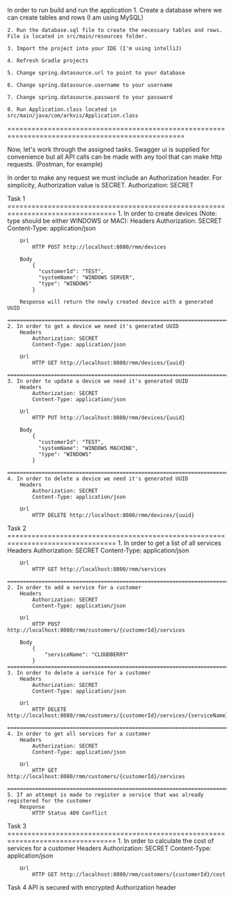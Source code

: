 In order to run build and run the application
    1. Create a database where we can create tables and rows (I am using MySQL)

    2. Run the database.sql file to create the necessary tables and rows. File is located in src/main/resources folder.

    3. Import the project into your IDE (I'm using intelliJ)

    4. Refresh Gradle projects

    5. Change spring.datasource.url to point to your database

    6. Change spring.datasource.username to your username

    7. Change spring.datasource.password to your password

    8. Run Application.class located in src/main/java/com/arkvis/Application.class

==================================================================================================

Now, let's work through the assigned tasks.
Swagger ui is supplied for convenience but all API calls can be made with any tool that can make http requests. (Postman, for example)

In order to make any request we must include an Authorization header. For simplicity, Authorization value is SECRET.
Authorization: SECRET

Task 1
    =================================================================================
    1. In order to create devices (Note: type should be either WINDOWS or MAC):
        Headers
            Authorization: SECRET
            Content-Type: application/json

        Url
            HTTP POST http://localhost:8080/rmm/devices

        Body
            {
              "customerId": "TEST",
              "systemName": "WINDOWS SERVER",
              "type": "WINDOWS"
            }

        Response will return the newly created device with a generated UUID

    =================================================================================
    2. In order to get a device we need it's generated UUID
        Headers
            Authorization: SECRET
            Content-Type: application/json

        Url
            HTTP GET http://localhost:8080/rmm/devices/{uuid}

    =================================================================================
    3. In order to update a device we need it's generated UUID
        Headers
            Authorization: SECRET
            Content-Type: application/json

        Url
            HTTP PUT http://localhost:8080/rmm/devices/{uuid}

        Body
            {
              "customerId": "TEST",
              "systemName": "WINDOWS MACHINE",
              "type": "WINDOWS"
            }

    =================================================================================
    4. In order to delete a device we need it's generated UUID
        Headers
            Authorization: SECRET
            Content-Type: application/json

        Url
            HTTP DELETE http://localhost:8080/rmm/devices/{uuid}

Task 2
    =================================================================================
    1. In order to get a list of all services
        Headers
            Authorization: SECRET
            Content-Type: application/json

        Url
            HTTP GET http://localhost:8080/rmm/services

    =================================================================================
    2. In order to add a service for a customer
        Headers
            Authorization: SECRET
            Content-Type: application/json

        Url
            HTTP POST http://localhost:8080/rmm/customers/{customerId}/services

        Body
            {
            	"serviceName": "CLOUDBERRY"
            }
    =================================================================================
    3. In order to delete a service for a customer
        Headers
            Authorization: SECRET
            Content-Type: application/json

        Url
            HTTP DELETE http://localhost:8080/rmm/customers/{customerId}/services/{serviceName}

    =================================================================================
    4. In order to get all services for a customer
        Headers
            Authorization: SECRET
            Content-Type: application/json

        Url
            HTTP GET http://localhost:8080/rmm/customers/{customerId}/services

    =================================================================================
    5. If an attempt is made to register a service that was already registered for the customer
        Response
            HTTP Status 409 Conflict

Task 3
    =================================================================================
    1. In order to calculate the cost of services for a customer
        Headers
            Authorization: SECRET
            Content-Type: application/json

        Url
            HTTP GET http://localhost:8080/rmm/customers/{customerId}/cost

Task 4 API is secured with encrypted Authorization header
